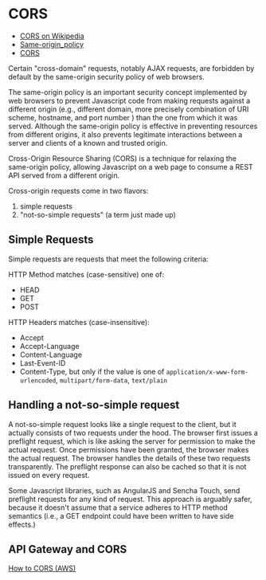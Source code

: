 # CORS

- [CORS on Wikipedia]( https://en.wikipedia.org/wiki/Cross-origin_resource_sharing )
- [Same-origin_policy]( https://en.wikipedia.org/wiki/Same-origin_policy )
- [CORS]( https://www.html5rocks.com/en/tutorials/cors/ )

Certain "cross-domain" requests, notably AJAX requests, are forbidden by default by the same-origin security policy of web browsers.

The same-origin policy is an important security concept implemented by web browsers to prevent Javascript code from making requests against a different origin (e.g., different domain, more precisely combination of URI scheme, hostname, and port number ) than the one from which it was served. Although the same-origin policy is effective in preventing resources from different origins, it also prevents legitimate interactions between a server and clients of a known and trusted origin.

Cross-Origin Resource Sharing (CORS) is a technique for relaxing the same-origin policy, allowing Javascript on a web page to consume a REST API served from a different origin.

Cross-origin requests come in two flavors:
1. simple requests
2. "not-so-simple requests" (a term just made up)

## Simple Requests

Simple requests are requests that meet the following criteria:

HTTP Method matches (case-sensitive) one of:
- HEAD
- GET
- POST
 
HTTP Headers matches (case-insensitive):
- Accept
- Accept-Language
- Content-Language
- Last-Event-ID
- Content-Type, but only if the value is one of `application/x-www-form-urlencoded`, `multipart/form-data`, `text/plain`

## Handling a not-so-simple request

A not-so-simple request looks like a single request to the client, but it actually consists of two requests under the hood. The browser first issues a preflight request, which is like asking the server for permission to make the actual request. Once permissions have been granted, the browser makes the actual request. The browser handles the details of these two requests transparently. The preflight response can also be cached so that it is not issued on every request.

Some Javascript libraries, such as AngularJS and Sencha Touch, send preflight requests for any kind of request. This approach is arguably safer, because it doesn't assume that a service adheres to HTTP method semantics (i.e., a GET endpoint could have been written to have side effects.)


## API Gateway and CORS

[How to CORS (AWS)]( https://docs.aws.amazon.com/apigateway/latest/developerguide/how-to-cors.html )






